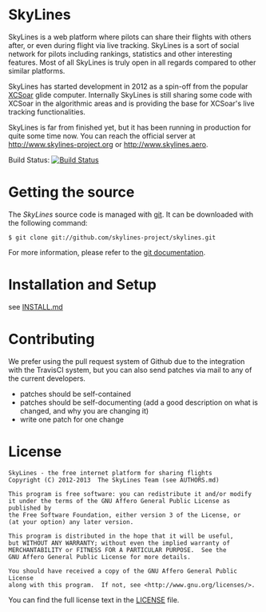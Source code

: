# SkyLines

SkyLines is a web platform where pilots can share their flights with others
after, or even during flight via live tracking.  SkyLines is a sort of social
network for pilots including rankings, statistics and other interesting
features.  Most of all SkyLines is truly open in all regards compared to other
similar platforms.

SkyLines has started development in 2012 as a spin-off from the popular
[XCSoar](http://www.xcsoar.org/) glide computer. Internally SkyLines is still
sharing some code with XCSoar in the algorithmic areas and is providing the
base for XCSoar's live tracking functionalities.

SkyLines is far from finished yet, but it has been running in production for
quite some time now. You can reach the official server at
<http://www.skylines-project.org> or <http://www.skylines.aero>.

Build Status: [![Build Status](https://travis-ci.org/skylines-project/skylines.png?branch=master)](https://travis-ci.org/skylines-project/skylines)

# Getting the source

The *SkyLines* source code is managed with [git](http://www.git-scm.com/).
It can be downloaded with the following command:

    $ git clone git://github.com/skylines-project/skylines.git

For more information, please refer to the [git documentation](http://git-scm.com/documentation).

# Installation and Setup

see [INSTALL.md](INSTALL.md)

# Contributing

We prefer using the pull request system of Github due to the integration with
the TravisCI system, but you can also send patches via mail to any of the
current developers.

- patches should be self-contained
- patches should be self-documenting (add a good description on what
  is changed, and why you are changing it)
- write one patch for one change

# License

    SkyLines - the free internet platform for sharing flights
    Copyright (C) 2012-2013  The SkyLines Team (see AUTHORS.md)

    This program is free software: you can redistribute it and/or modify
    it under the terms of the GNU Affero General Public License as published by
    the Free Software Foundation, either version 3 of the License, or
    (at your option) any later version.

    This program is distributed in the hope that it will be useful,
    but WITHOUT ANY WARRANTY; without even the implied warranty of
    MERCHANTABILITY or FITNESS FOR A PARTICULAR PURPOSE.  See the
    GNU Affero General Public License for more details.

    You should have received a copy of the GNU Affero General Public License
    along with this program.  If not, see <http://www.gnu.org/licenses/>.

You can find the full license text in the [LICENSE](LICENSE) file.
